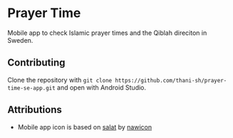 # Prayer Time

Mobile app to check Islamic prayer times and the Qiblah direciton in Sweden.

## Contributing

Clone the repository with `git clone https://github.com/thani-sh/prayer-time-se-app.git` and open
with Android Studio.

## Attributions

 - Mobile app icon is based on [salat](https://www.flaticon.com/free-icons/islam) by [nawicon](https://www.flaticon.com/authors/nawicon)
